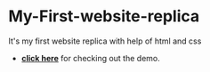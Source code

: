 # My-First-website-replica
It's my first website replica with help of html and css
- __[click here](https://psychoakash.github.io/My-First-website-replica/)__ for checking out the demo.
